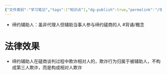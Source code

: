 ```yaml
---
{"文件类别":"学习笔记","tags":["知识点"],"dg-publish":true,"permalink":"/学习笔记studyup/知识点cheese/缔约辅助人/","dgPassFrontmatter":true,"noteIcon":"","created":"2024-07-30T12:03:14.482+08:00","updated":"2024-09-11T11:54:23.473+08:00"}
---
```


- 缔约辅助人：虽非代理人但辅助当事人参与缔约磋商的人 #背诵/概念 

# 法律效果
- 缔约辅助人在磋商谈判过程中欺诈相对人的，欺诈行为归属于被辅助人，不构成第三人欺诈，而是构成相对人欺诈